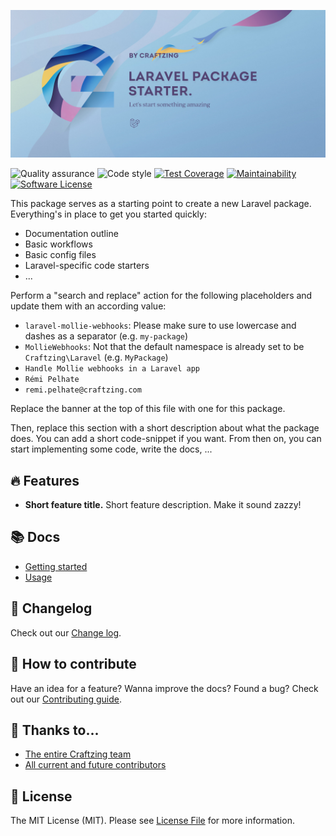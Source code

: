 [![Laravel Lokalise webhooks](art/banner.jpg)](https://craftzing.com)

![Quality assurance](https://github.com/craftzing/laravel-mollie-webhooks/workflows/Quality%20assurance/badge.svg)
![Code style](https://github.com/craftzing/laravel-mollie-webhooks/workflows/Code%20style/badge.svg)
[![Test Coverage](https://api.codeclimate.com/v1/badges/881eb71372c1b12c18d5/test_coverage)](https://codeclimate.com/github/craftzing/laravel-mollie-webhooks/test_coverage)
[![Maintainability](https://api.codeclimate.com/v1/badges/881eb71372c1b12c18d5/maintainability)](https://codeclimate.com/github/craftzing/laravel-mollie-webhooks/maintainability)
[![Software License](https://img.shields.io/badge/license-MIT-brightgreen.svg?style=flat&color=4D6CB8)](https://github.com/craftzing/laravel-mollie-webhooks/blob/master/LICENSE)

This package serves as a starting point to create a new Laravel package. Everything's in place to get you started 
quickly:
- Documentation outline
- Basic workflows
- Basic config files
- Laravel-specific code starters
- ...

Perform a "search and replace" action for the following placeholders and update them with an according value:
- `laravel-mollie-webhooks`: Please make sure to use lowercase and dashes as a separator (e.g. `my-package`)
- `MollieWebhooks`: Not that the default namespace is already set to be `Craftzing\Laravel` (e.g. `MyPackage`)
- `Handle Mollie webhooks in a Laravel app`
- `Rémi Pelhate`
- `remi.pelhate@craftzing.com`

Replace the banner at the top of this file with one for this package.

Then, replace this section with a short description about what the package does. You can add a short code-snippet if 
you want. From then on, you can start implementing some code, write the docs, ...

## 🔥 Features

- **Short feature title.** Short feature description. Make it sound zazzy!

## 📚 Docs

- [Getting started](/docs/getting-started.md)
- [Usage](/docs/usage.md)

## 📝 Changelog

Check out our [Change log](/CHANGELOG.md).

## 🤝 How to contribute

Have an idea for a feature? Wanna improve the docs? Found a bug? Check out our [Contributing guide](/CONTRIBUTING.md).

## 💙 Thanks to...

- [The entire Craftzing team](https://craftzing.com)
- [All current and future contributors](https://github.com/creaftzing/laravel-mollie-webhooks/graphs/contributors)

## 🔑 License

The MIT License (MIT). Please see [License File](/LICENSE) for more information.
